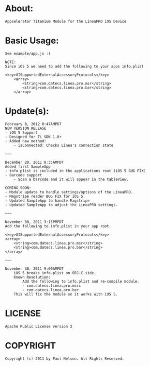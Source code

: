 About:
===
	Appcelerator Titanium Module for the LineaPRO iOS Device

Basic Usage:
===
	See example/app.js :)
	
	NOTE:
	Since iOS 5 we need to add the following to your apps info.plist
	
	<key>UISupportedExternalAccessoryProtocols</key>
		<array>
			<string>com.datecs.linea.pro.msr</string>
			<string>com.datecs.linea.pro.bar</string>
		</array>

Update(s):
===
	February 8, 2012 8:47AMPDT
	NEW VERSION RELEASE
	- iOS 5 Support
	- Designed for Ti SDK 1.8+
	- Added new method:
		- isConnected: Checks Linea's connection state
	
	~~~

	December 20, 2011 8:35AMPDT
	Added first SampleApp
	- info.plist is included in the applications root (iOS 5 BUG FIX)
	- Barcode support
		- Scan a barcode and it will appear in the tableView.
		
	COMING SOON:
	- Module update to handle settings/options of the LineaPRO.
	- Magstripe reader BUG FIX for iOS 5.
	- Updated SampleApp to handle Magstripe
	- Updated SampleApp to adjust the LineaPRO settings.
	
	~~~
	
	November 30, 2011 3:15PMPDT
	Add the following to info.plist in your app root.
	
	<key>UISupportedExternalAccessoryProtocols</key>
	<array>
		<string>com.datecs.linea.pro.msr</string>
		<string>com.datecs.linea.pro.bar</string>
	</array>
	
	~~~
	
	November 30, 2011 9:00AMPDT
		iOS 5 breaks info.plist on OBJ-C side.
		Known Resolution: 
			Add the following to info.plist and re-compile module.
			- com.datecs.linea.pro.msrc
			- com.datecs.linea.pro.bar
		This will fix the module so it works with iOS 5.


LICENSE
=======
	Apache Public License version 2


COPYRIGHT
=========
	Copyright (c) 2011 by Paul Nelson. All Rights Reserved.